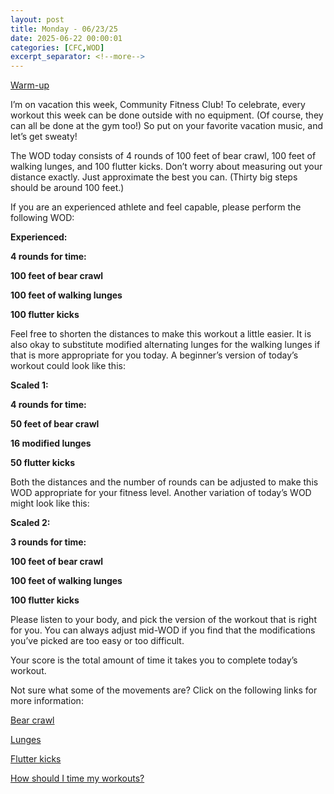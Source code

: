 ```yaml
---
layout: post
title: Monday - 06/23/25
date: 2025-06-22 00:00:01
categories: [CFC,WOD]
excerpt_separator: <!--more-->
---
```

[Warm-up](https://communityfitnessclub.wixsite.com/website/post/basic-full-body-warm-up)

I’m on vacation this week, Community Fitness Club! To celebrate, every workout this week can be done outside with no equipment. (Of course, they can all be done at the gym too!) So put on your favorite vacation music, and let’s get sweaty!

The WOD today consists of 4 rounds of 100 feet of bear crawl, 100 feet of walking lunges, and 100 flutter kicks. Don’t worry about measuring out your distance exactly. Just approximate the best you can. (Thirty big steps should be around 100 feet.)

If you are an experienced athlete and feel capable, please perform the following WOD:

**Experienced:**

**4 rounds for time:**

**100 feet of bear crawl**

**100 feet of walking lunges**

**100 flutter kicks**
<!--more-->

Feel free to shorten the distances to make this workout a little easier. It is also okay to substitute modified alternating lunges for the walking lunges if that is more appropriate for you today. A beginner’s version of today’s workout could look like this:

**Scaled 1:**

**4 rounds for time:**

**50 feet of bear crawl**

**16 modified lunges**

**50 flutter kicks**

Both the distances and the number of rounds can be adjusted to make this WOD appropriate for your fitness level. Another variation of today’s WOD might look like this:

**Scaled 2:**

**3 rounds for time:**

**100 feet of bear crawl**

**100 feet of walking lunges**

**100 flutter kicks**

Please listen to your body, and pick the version of the workout that is right for you. You can always adjust mid-WOD if you find that the modifications you’ve picked are too easy or too difficult.

Your score is the total amount of time it takes you to complete today’s workout.

Not sure what some of the movements are? Click on the following links for more information:

[Bear crawl](https://www.youtube.com/watch?v=t8XLor7unqU)

[Lunges](https://communityfitnessclub.wixsite.com/website/post/lunges)

[Flutter kicks](https://www.youtube.com/watch?v=WZOFuyoMzaE)

[How should I time my workouts?](https://communityfitnessclub.wixsite.com/website/post/how-should-i-time-my-workouts)
